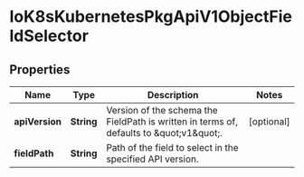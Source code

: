 
# IoK8sKubernetesPkgApiV1ObjectFieldSelector

## Properties
Name | Type | Description | Notes
------------ | ------------- | ------------- | -------------
**apiVersion** | **String** | Version of the schema the FieldPath is written in terms of, defaults to \&quot;v1\&quot;. |  [optional]
**fieldPath** | **String** | Path of the field to select in the specified API version. | 



